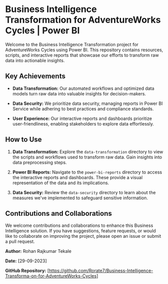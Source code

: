 # Business Intelligence Transformation for AdventureWorks Cycles | Power BI

Welcome to the Business Intelligence Transformation project for AdventureWorks Cycles using Power BI. This repository contains resources, scripts, and interactive reports that showcase our efforts to transform raw data into actionable insights.

## Key Achievements

- **Data Transformation:** Our automated workflows and optimized data models turn raw data into valuable insights for decision-makers.

- **Data Security:** We prioritize data security, managing reports in Power BI Service while adhering to best practices and compliance standards.

- **User Experience:** Our interactive reports and dashboards prioritize user-friendliness, enabling stakeholders to explore data effortlessly.

## How to Use

1. **Data Transformation:** Explore the `data-transformation` directory to view the scripts and workflows used to transform raw data. Gain insights into data preprocessing steps.

2. **Power BI Reports:** Navigate to the `power-bi-reports` directory to access the interactive reports and dashboards. These provide a visual representation of the data and its implications.

3. **Data Security:** Review the `data-security` directory to learn about the measures we've implemented to safeguard sensitive information.

## Contributions and Collaborations

We welcome contributions and collaborations to enhance this Business Intelligence solution. If you have suggestions, feature requests, or would like to collaborate on improving the project, please open an issue or submit a pull request.


**Author:** Rohan Rajkumar Tekale

**Date:** [29-09-2023]

**GitHub Repository:** [https://github.com/Rorate7/Business-Intelligence-Transforma-on-for-AdventureWorks-Cycles]
